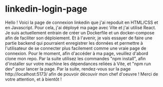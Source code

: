 # linkedin-login-page
Hello !
Voici la page de connexion linkedin que j'ai repoduit en HTML/CSS et en Javascript.
Pour cela, j'ai déployé ma page avec Vite et j'ai utilisé React. Je suis actuellement entrain de créer un Dockerfile et un docker-compose afin de faciliter son déploiement. Et à l'avenir, je vais essayer de faire une partie backend qui pourraient enregistrer les données et permettre à l'utilisateur de se connecter plus facilement comme une vraie page de connexion.
Pour le moment, afin d'accéder à ma page, veuillez d'abord clone mon repo.
Par la suite utilisez les commandes "npm install", afin d'installer sur votre machine les dépendances reliées à Vite, et "npm run dev" pour lancer la page.
Par la suite, rendez-vous sur la page http://localhost:5173/ afin de pouvoir découvir mon chef d'oeuvre !
Merci de votre attention, et à bientôt !
